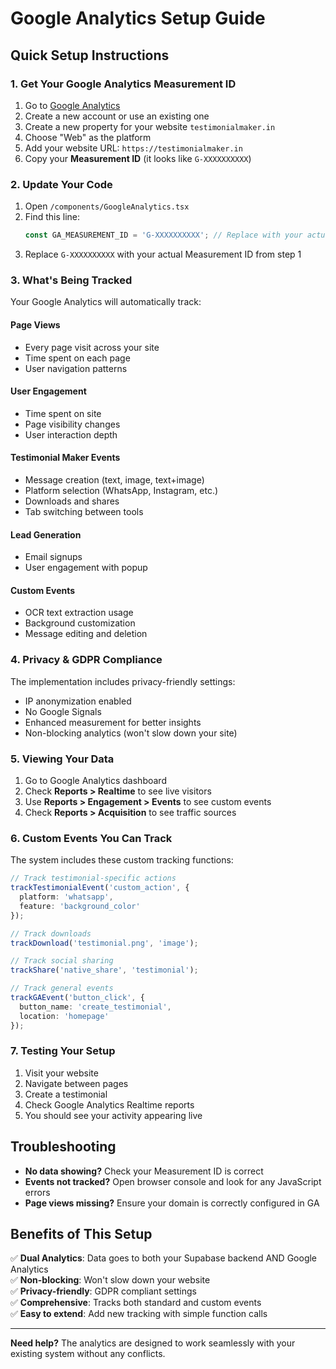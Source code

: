 # Google Analytics Setup Guide

## Quick Setup Instructions

### 1. Get Your Google Analytics Measurement ID

1. Go to [Google Analytics](https://analytics.google.com/)
2. Create a new account or use an existing one
3. Create a new property for your website `testimonialmaker.in`
4. Choose "Web" as the platform
5. Add your website URL: `https://testimonialmaker.in`
6. Copy your **Measurement ID** (it looks like `G-XXXXXXXXXX`)

### 2. Update Your Code

1. Open `/components/GoogleAnalytics.tsx`
2. Find this line:
   ```typescript
   const GA_MEASUREMENT_ID = 'G-XXXXXXXXXX'; // Replace with your actual GA4 Measurement ID
   ```
3. Replace `G-XXXXXXXXXX` with your actual Measurement ID from step 1

### 3. What's Being Tracked

Your Google Analytics will automatically track:

#### **Page Views**
- Every page visit across your site
- Time spent on each page
- User navigation patterns

#### **User Engagement**
- Time spent on site
- Page visibility changes
- User interaction depth

#### **Testimonial Maker Events**
- Message creation (text, image, text+image)
- Platform selection (WhatsApp, Instagram, etc.)
- Downloads and shares
- Tab switching between tools

#### **Lead Generation**
- Email signups
- User engagement with popup

#### **Custom Events**
- OCR text extraction usage
- Background customization
- Message editing and deletion

### 4. Privacy & GDPR Compliance

The implementation includes privacy-friendly settings:
- IP anonymization enabled
- No Google Signals
- Enhanced measurement for better insights
- Non-blocking analytics (won't slow down your site)

### 5. Viewing Your Data

1. Go to Google Analytics dashboard
2. Check **Reports > Realtime** to see live visitors
3. Use **Reports > Engagement > Events** to see custom events
4. Check **Reports > Acquisition** to see traffic sources

### 6. Custom Events You Can Track

The system includes these custom tracking functions:

```typescript
// Track testimonial-specific actions
trackTestimonialEvent('custom_action', { 
  platform: 'whatsapp',
  feature: 'background_color' 
});

// Track downloads
trackDownload('testimonial.png', 'image');

// Track social sharing
trackShare('native_share', 'testimonial');

// Track general events
trackGAEvent('button_click', {
  button_name: 'create_testimonial',
  location: 'homepage'
});
```

### 7. Testing Your Setup

1. Visit your website
2. Navigate between pages
3. Create a testimonial
4. Check Google Analytics Realtime reports
5. You should see your activity appearing live

## Troubleshooting

- **No data showing?** Check your Measurement ID is correct
- **Events not tracked?** Open browser console and look for any JavaScript errors
- **Page views missing?** Ensure your domain is correctly configured in GA

## Benefits of This Setup

✅ **Dual Analytics**: Data goes to both your Supabase backend AND Google Analytics  
✅ **Non-blocking**: Won't slow down your website  
✅ **Privacy-friendly**: GDPR compliant settings  
✅ **Comprehensive**: Tracks both standard and custom events  
✅ **Easy to extend**: Add new tracking with simple function calls  

---

**Need help?** The analytics are designed to work seamlessly with your existing system without any conflicts.